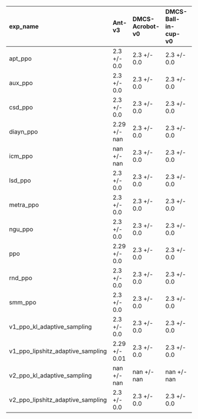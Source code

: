 | exp_name                          | Ant-v3        | DMCS-Acrobot-v0   | DMCS-Ball-in-cup-v0   | DMCS-Cart-k-Pole-v0   | DMCS-Finger-v0   | DMCS-Fish-v0   | FetchPush-v2   | FetchReach-v1   | FetchSlide-v2   | HalfCheetah-v3   | Hopper-v3     | Humanoid-v3   | HumanoidStandup-v4   | Maze-Easy-v0   | Maze-Hard-v0   | Maze-Ur-v0    | Reacher-v4   | Swimmer-v3    | Walker2d-v3   |
|:----------------------------------|:--------------|:------------------|:----------------------|:----------------------|:-----------------|:---------------|:---------------|:----------------|:----------------|:-----------------|:--------------|:--------------|:---------------------|:---------------|:---------------|:--------------|:-------------|:--------------|:--------------|
| apt_ppo                           | 2.3 +/- 0.0   | 2.3 +/- 0.0       | 2.3 +/- 0.0           | 2.3 +/- 0.0           | 2.3 +/- 0.0      | 2.19 +/- 0.01  | 2.28 +/- 0.0   | 2.3 +/- 0.0     | 2.14 +/- 0.0    | 2.27 +/- 0.01    | 2.24 +/- 0.01 | nan +/- nan   | nan +/- nan          | 2.3 +/- 0.0    | 2.29 +/- 0.0   | 2.3 +/- 0.0   | nan +/- nan  | 2.28 +/- 0.0  | 2.17 +/- 0.05 |
| aux_ppo                           | 2.3 +/- 0.0   | 2.3 +/- 0.0       | 2.3 +/- 0.0           | 2.3 +/- 0.0           | 2.3 +/- 0.0      | 2.17 +/- 0.01  | 2.24 +/- 0.0   | 2.3 +/- 0.0     | 2.12 +/- 0.01   | 2.28 +/- 0.01    | 2.27 +/- 0.01 | nan +/- nan   | nan +/- nan          | 2.29 +/- 0.0   | 2.29 +/- 0.0   | 2.29 +/- 0.0  | nan +/- nan  | 2.28 +/- 0.0  | 2.17 +/- 0.03 |
| csd_ppo                           | 2.3 +/- 0.0   | 2.3 +/- 0.0       | 2.3 +/- 0.0           | 2.3 +/- 0.0           | 2.3 +/- 0.0      | 2.2 +/- 0.0    | 2.25 +/- 0.0   | 2.3 +/- 0.0     | 2.13 +/- 0.01   | 2.26 +/- 0.01    | 1.55 +/- 0.15 | nan +/- nan   | nan +/- nan          | 2.3 +/- 0.0    | 2.29 +/- 0.0   | 2.29 +/- 0.0  | nan +/- nan  | 2.27 +/- 0.01 | 1.67 +/- nan  |
| diayn_ppo                         | 2.29 +/- nan  | 2.3 +/- 0.0       | 2.3 +/- 0.0           | 2.3 +/- 0.0           | 2.3 +/- 0.0      | 2.23 +/- 0.0   | 2.25 +/- 0.0   | 2.3 +/- 0.0     | 2.14 +/- 0.01   | 2.26 +/- 0.0     | nan +/- nan   | nan +/- nan   | nan +/- nan          | 2.3 +/- 0.0    | 2.29 +/- 0.0   | 2.29 +/- 0.0  | nan +/- nan  | 2.25 +/- 0.0  | nan +/- nan   |
| icm_ppo                           | nan +/- nan   | 2.3 +/- 0.0       | 2.3 +/- 0.0           | 2.3 +/- 0.0           | 2.3 +/- 0.0      | 2.22 +/- 0.01  | nan +/- nan    | nan +/- nan     | nan +/- nan     | nan +/- nan      | nan +/- nan   | nan +/- nan   | nan +/- nan          | 2.29 +/- 0.0   | 2.29 +/- 0.01  | 2.29 +/- 0.0  | nan +/- nan  | nan +/- nan   | nan +/- nan   |
| lsd_ppo                           | 2.3 +/- 0.0   | 2.3 +/- 0.0       | 2.3 +/- 0.0           | 2.3 +/- 0.0           | 2.3 +/- 0.0      | 2.2 +/- 0.01   | 2.25 +/- 0.0   | 2.3 +/- 0.0     | 2.13 +/- 0.01   | 2.25 +/- 0.0     | 1.39 +/- 0.08 | nan +/- nan   | nan +/- nan          | 2.3 +/- 0.0    | 2.29 +/- 0.0   | 2.29 +/- 0.0  | 2.3 +/- 0.0  | 2.27 +/- 0.01 | 1.75 +/- nan  |
| metra_ppo                         | 2.3 +/- 0.0   | 2.3 +/- 0.0       | 2.3 +/- 0.0           | 2.3 +/- 0.0           | 2.3 +/- 0.0      | 2.21 +/- 0.01  | 2.25 +/- 0.0   | 2.3 +/- 0.0     | 2.13 +/- 0.01   | 2.26 +/- 0.01    | 1.31 +/- 0.07 | nan +/- nan   | nan +/- nan          | 2.3 +/- 0.0    | 2.29 +/- 0.0   | 2.29 +/- 0.0  | 2.3 +/- 0.0  | 2.25 +/- 0.01 | 1.68 +/- 0.04 |
| ngu_ppo                           | 2.3 +/- 0.0   | 2.3 +/- 0.0       | 2.3 +/- 0.0           | 2.3 +/- 0.0           | 2.3 +/- 0.0      | 2.22 +/- 0.01  | 2.25 +/- 0.0   | 2.3 +/- 0.0     | 2.15 +/- 0.01   | 2.26 +/- 0.0     | nan +/- nan   | nan +/- nan   | nan +/- nan          | 2.29 +/- 0.0   | 2.29 +/- 0.01  | 2.29 +/- 0.0  | nan +/- nan  | nan +/- nan   | 1.99 +/- nan  |
| ppo                               | 2.29 +/- 0.0  | 2.3 +/- 0.0       | 2.3 +/- 0.0           | 2.3 +/- 0.0           | 2.3 +/- 0.0      | 2.15 +/- 0.01  | 2.21 +/- 0.01  | 2.29 +/- 0.0    | 2.1 +/- 0.02    | 2.24 +/- 0.02    | 1.39 +/- 0.03 | 2.13 +/- 0.01 | 1.81 +/- 0.07        | 2.29 +/- 0.01  | 2.28 +/- 0.01  | 2.28 +/- 0.01 | 2.3 +/- 0.0  | 2.21 +/- 0.02 | 1.59 +/- 0.02 |
| rnd_ppo                           | 2.3 +/- 0.0   | 2.3 +/- 0.0       | 2.3 +/- 0.0           | 2.3 +/- 0.0           | 2.3 +/- 0.0      | 2.21 +/- 0.01  | 2.25 +/- 0.0   | 2.29 +/- 0.0    | 2.14 +/- 0.03   | 2.28 +/- 0.0     | 2.24 +/- 0.01 | nan +/- nan   | nan +/- nan          | 2.29 +/- 0.0   | 2.29 +/- 0.01  | 2.28 +/- 0.01 | nan +/- nan  | 2.28 +/- 0.0  | 2.18 +/- 0.03 |
| smm_ppo                           | 2.3 +/- 0.0   | 2.3 +/- 0.0       | 2.3 +/- 0.0           | 2.3 +/- 0.0           | 2.3 +/- 0.0      | 2.2 +/- 0.0    | 2.25 +/- 0.0   | 2.3 +/- 0.0     | 2.14 +/- 0.01   | 2.27 +/- 0.01    | 2.26 +/- 0.01 | nan +/- nan   | nan +/- nan          | 2.3 +/- 0.0    | 2.29 +/- 0.0   | 2.29 +/- 0.0  | 2.3 +/- nan  | 2.27 +/- 0.0  | 2.09 +/- 0.05 |
| v1_ppo_kl_adaptive_sampling       | 2.3 +/- 0.0   | 2.3 +/- 0.0       | 2.3 +/- 0.0           | 2.3 +/- 0.0           | 2.3 +/- 0.0      | 2.18 +/- 0.0   | 2.25 +/- 0.0   | 2.29 +/- 0.01   | 2.15 +/- 0.0    | 2.29 +/- 0.0     | 2.0 +/- 0.38  | 2.23 +/- 0.01 | 2.05 +/- 0.09        | 2.29 +/- 0.0   | 2.28 +/- 0.01  | 2.29 +/- 0.01 | 2.3 +/- 0.0  | 2.27 +/- 0.01 | 2.21 +/- 0.02 |
| v1_ppo_lipshitz_adaptive_sampling | 2.29 +/- 0.01 | 2.3 +/- 0.0       | 2.3 +/- 0.0           | 2.3 +/- 0.0           | 2.3 +/- 0.0      | 2.19 +/- 0.03  | 2.25 +/- 0.0   | 2.29 +/- 0.01   | 2.14 +/- 0.01   | 2.28 +/- 0.0     | 2.14 +/- 0.11 | 2.2 +/- 0.02  | nan +/- nan          | 2.29 +/- 0.0   | 2.28 +/- 0.01  | 2.29 +/- 0.01 | nan +/- nan  | 2.26 +/- 0.01 | 2.07 +/- 0.15 |
| v2_ppo_kl_adaptive_sampling       | nan +/- nan   | nan +/- nan       | nan +/- nan           | nan +/- nan           | nan +/- nan      | nan +/- nan    | nan +/- nan    | nan +/- nan     | nan +/- nan     | 2.29 +/- 0.01    | nan +/- nan   | nan +/- nan   | nan +/- nan          | nan +/- nan    | nan +/- nan    | nan +/- nan   | nan +/- nan  | nan +/- nan   | nan +/- nan   |
| v2_ppo_lipshitz_adaptive_sampling | 2.3 +/- 0.0   | 2.3 +/- 0.0       | 2.3 +/- 0.0           | 2.3 +/- 0.0           | 2.3 +/- 0.0      | 2.21 +/- 0.0   | 2.25 +/- 0.0   | 2.29 +/- 0.0    | 2.14 +/- 0.0    | 2.27 +/- 0.01    | 1.77 +/- 0.2  | 2.21 +/- nan  | 1.99 +/- 0.11        | 2.3 +/- 0.0    | 2.29 +/- 0.0   | 2.29 +/- 0.01 | 2.3 +/- 0.0  | 2.25 +/- 0.02 | 1.97 +/- 0.15 |